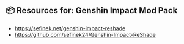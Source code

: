 ## 📦 Resources for: Genshin Impact Mod Pack
* https://sefinek.net/genshin-impact-reshade
* https://github.com/sefinek24/Genshin-Impact-ReShade